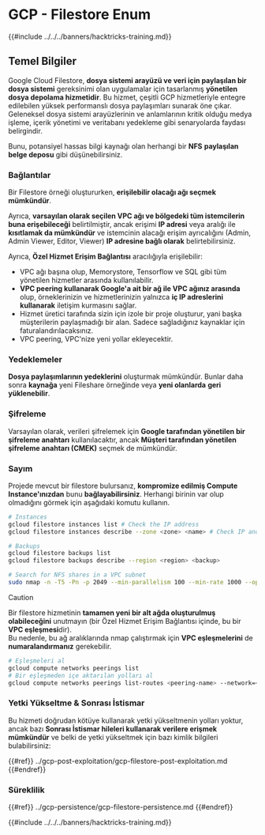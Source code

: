 # GCP - Filestore Enum

{{#include ../../../banners/hacktricks-training.md}}

## Temel Bilgiler

Google Cloud Filestore, **dosya sistemi arayüzü ve veri için paylaşılan bir dosya sistemi** gereksinimi olan uygulamalar için tasarlanmış **yönetilen dosya depolama hizmetidir**. Bu hizmet, çeşitli GCP hizmetleriyle entegre edilebilen yüksek performanslı dosya paylaşımları sunarak öne çıkar. Geleneksel dosya sistemi arayüzlerinin ve anlamlarının kritik olduğu medya işleme, içerik yönetimi ve veritabanı yedekleme gibi senaryolarda faydası belirgindir.

Bunu, potansiyel hassas bilgi kaynağı olan herhangi bir **NFS** **paylaşılan belge deposu** gibi düşünebilirsiniz.

### Bağlantılar

Bir Filestore örneği oluştururken, **erişilebilir olacağı ağı seçmek mümkündür**.

Ayrıca, **varsayılan olarak seçilen VPC ağı ve bölgedeki tüm istemcilerin buna erişebileceği** belirtilmiştir, ancak erişimi **IP adresi** veya aralığı ile **kısıtlamak da mümkündür** ve istemcinin alacağı erişim ayrıcalığını (Admin, Admin Viewer, Editor, Viewer) **IP adresine bağlı olarak** belirtebilirsiniz.

Ayrıca, **Özel Hizmet Erişim Bağlantısı** aracılığıyla erişilebilir:

- VPC ağı başına olup, Memorystore, Tensorflow ve SQL gibi tüm yönetilen hizmetler arasında kullanılabilir.
- **VPC peering kullanarak Google'a ait bir ağ ile VPC ağınız arasında** olup, örneklerinizin ve hizmetlerinizin yalnızca **iç IP adreslerini kullanarak** iletişim kurmasını sağlar.
- Hizmet üretici tarafında sizin için izole bir proje oluşturur, yani başka müşterilerin paylaşmadığı bir alan. Sadece sağladığınız kaynaklar için faturalandırılacaksınız.
- VPC peering, VPC'nize yeni yollar ekleyecektir.

### Yedeklemeler

**Dosya paylaşımlarının yedeklerini** oluşturmak mümkündür. Bunlar daha sonra **kaynağa** yeni Fileshare örneğinde veya **yeni olanlarda** **geri yüklenebilir**.

### Şifreleme

Varsayılan olarak, verileri şifrelemek için **Google tarafından yönetilen bir şifreleme anahtarı** kullanılacaktır, ancak **Müşteri tarafından yönetilen şifreleme anahtarı (CMEK)** seçmek de mümkündür.

### Sayım

Projede mevcut bir filestore bulursanız, **kompromize edilmiş Compute Instance'ınızdan** bunu **bağlayabilirsiniz**. Herhangi birinin var olup olmadığını görmek için aşağıdaki komutu kullanın.
```bash
# Instances
gcloud filestore instances list # Check the IP address
gcloud filestore instances describe --zone <zone> <name> # Check IP and access restrictions

# Backups
gcloud filestore backups list
gcloud filestore backups describe --region <region> <backup>

# Search for NFS shares in a VPC subnet
sudo nmap -n -T5 -Pn -p 2049 --min-parallelism 100 --min-rate 1000 --open 10.99.160.2/20
```
> [!CAUTION]
> Bir filestore hizmetinin **tamamen yeni bir alt ağda oluşturulmuş olabileceğini** unutmayın (bir Özel Hizmet Erişim Bağlantısı içinde, bu bir **VPC eşleşmesi**dir).\
> Bu nedenle, bu ağ aralıklarında nmap çalıştırmak için **VPC eşleşmelerini** de **numaralandırmanız** gerekebilir.
>
> ```bash
> # Eşleşmeleri al
> gcloud compute networks peerings list
> # Bir eşleşmeden içe aktarılan yolları al
> gcloud compute networks peerings list-routes <peering-name> --network=<network-name> --region=<region> --direction=INCOMING
> ```

### Yetki Yükseltme & Sonrası İstismar

Bu hizmeti doğrudan kötüye kullanarak yetki yükseltmenin yolları yoktur, ancak bazı **Sonrası İstismar hileleri kullanarak verilere erişmek mümkündür** ve belki de yetki yükseltmek için bazı kimlik bilgileri bulabilirsiniz:

{{#ref}}
../gcp-post-exploitation/gcp-filestore-post-exploitation.md
{{#endref}}

### Süreklilik

{{#ref}}
../gcp-persistence/gcp-filestore-persistence.md
{{#endref}}

{{#include ../../../banners/hacktricks-training.md}}
